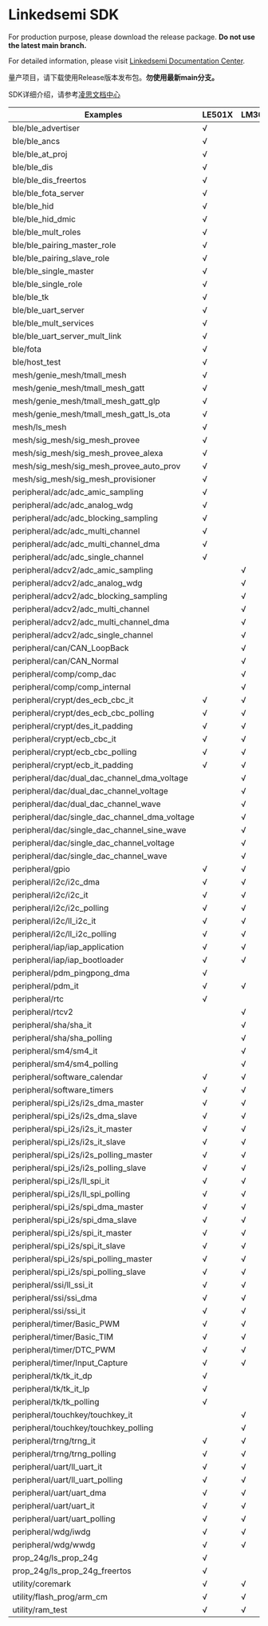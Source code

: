 # Linkedsemi SDK

For production purpose, please download the release package. **Do not use the latest main branch.**

For detailed information, please visit [Linkedsemi Documentation Center](http://ls-doc.rtfd.io/).

量产项目，请下载使用Release版本发布包。**勿使用最新main分支。**

SDK详细介绍，请参考[凌思文档中心](http://ls-doc.rtfd.io/)


| Examples                                                                  | LE501X | LM3050 |
| ------------------------------------------------------------------------- | ------ | ------ |
| ble/ble_advertiser                                                        |  √     |        |
| ble/ble_ancs                                                              |  √     |        |
| ble/ble_at_proj                                                           |  √     |        |
| ble/ble_dis                                                               |  √     |        |
| ble/ble_dis_freertos                                                      |  √     |        |
| ble/ble_fota_server                                                       |  √     |        |
| ble/ble_hid                                                               |  √     |        |
| ble/ble_hid_dmic                                                          |  √     |        |
| ble/ble_mult_roles                                                        |  √     |        |
| ble/ble_pairing_master_role                                               |  √     |        |
| ble/ble_pairing_slave_role                                                |  √     |        |
| ble/ble_single_master                                                     |  √     |        |
| ble/ble_single_role                                                       |  √     |        |
| ble/ble_tk                                                                |  √     |        |
| ble/ble_uart_server                                                       |  √     |        |
| ble/ble_mult_services                                                     |  √     |        |
| ble/ble_uart_server_mult_link                                             |  √     |        |
| ble/fota                                                                  |  √     |        |
| ble/host_test                                                             |  √     |        |
| mesh/genie_mesh/tmall_mesh                                                |  √     |        |
| mesh/genie_mesh/tmall_mesh_gatt                                           |  √     |        |
| mesh/genie_mesh/tmall_mesh_gatt_glp                                       |  √     |        |
| mesh/genie_mesh/tmall_mesh_gatt_ls_ota                                    |  √     |        |
| mesh/ls_mesh                                                              |  √     |        |
| mesh/sig_mesh/sig_mesh_provee                                             |  √     |        |
| mesh/sig_mesh/sig_mesh_provee_alexa                                       |  √     |        |
| mesh/sig_mesh/sig_mesh_provee_auto_prov                                   |  √     |        |
| mesh/sig_mesh/sig_mesh_provisioner                                        |  √     |        |
| peripheral/adc/adc_amic_sampling                                          |  √     |        |
| peripheral/adc/adc_analog_wdg                                             |  √     |        |
| peripheral/adc/adc_blocking_sampling                                      |  √     |        |
| peripheral/adc/adc_multi_channel                                          |  √     |        |
| peripheral/adc/adc_multi_channel_dma                                      |  √     |        |
| peripheral/adc/adc_single_channel                                         |  √     |        |
| peripheral/adcv2/adc_amic_sampling                                        |        |  √     |
| peripheral/adcv2/adc_analog_wdg                                           |        |  √     |
| peripheral/adcv2/adc_blocking_sampling                                    |        |  √     |
| peripheral/adcv2/adc_multi_channel                                        |        |  √     |
| peripheral/adcv2/adc_multi_channel_dma                                    |        |  √     |
| peripheral/adcv2/adc_single_channel                                       |        |  √     |
| peripheral/can/CAN_LoopBack                                               |        |  √     |
| peripheral/can/CAN_Normal                                                 |        |  √     |
| peripheral/comp/comp_dac                                                  |        |  √     |
| peripheral/comp/comp_internal                                             |        |  √     |
| peripheral/crypt/des_ecb_cbc_it                                           |  √     |  √     |
| peripheral/crypt/des_ecb_cbc_polling                                      |  √     |  √     |
| peripheral/crypt/des_it_padding                                           |  √     |  √     |
| peripheral/crypt/ecb_cbc_it                                               |  √     |  √     |
| peripheral/crypt/ecb_cbc_polling                                          |  √     |  √     |
| peripheral/crypt/ecb_it_padding                                           |  √     |  √     |
| peripheral/dac/dual_dac_channel_dma_voltage                               |        |  √     |
| peripheral/dac/dual_dac_channel_voltage                                   |        |  √     |
| peripheral/dac/dual_dac_channel_wave                                      |        |  √     |
| peripheral/dac/single_dac_channel_dma_voltage                             |        |  √     |
| peripheral/dac/single_dac_channel_sine_wave                               |        |  √     |
| peripheral/dac/single_dac_channel_voltage                                 |        |  √     |
| peripheral/dac/single_dac_channel_wave                                    |        |  √     |
| peripheral/gpio                                                           |  √     |  √     |
| peripheral/i2c/i2c_dma                                                    |  √     |  √     |
| peripheral/i2c/i2c_it                                                     |  √     |  √     |
| peripheral/i2c/i2c_polling                                                |  √     |  √     |
| peripheral/i2c/ll_i2c_it                                                  |  √     |  √     |
| peripheral/i2c/ll_i2c_polling                                             |  √     |  √     |
| peripheral/iap/iap_application                                            |  √     |  √     |
| peripheral/iap/iap_bootloader                                             |  √     |  √     |           
| peripheral/pdm_pingpong_dma                                               |  √     |        |           
| peripheral/pdm_it                                                         |  √     |  √     |
| peripheral/rtc                                                            |  √     |        |
| peripheral/rtcv2                                                          |        |  √     |
| peripheral/sha/sha_it                                                     |        |  √     |
| peripheral/sha/sha_polling                                                |        |  √     |
| peripheral/sm4/sm4_it                                                     |        |  √     |
| peripheral/sm4/sm4_polling                                                |        |  √     |
| peripheral/software_calendar                                              |  √     |  √     |
| peripheral/software_timers                                                |  √     |  √     |
| peripheral/spi_i2s/i2s_dma_master                                         |  √     |  √     |
| peripheral/spi_i2s/i2s_dma_slave                                          |  √     |  √     |
| peripheral/spi_i2s/i2s_it_master                                          |  √     |  √     |
| peripheral/spi_i2s/i2s_it_slave                                           |  √     |  √     |
| peripheral/spi_i2s/i2s_polling_master                                     |  √     |  √     |
| peripheral/spi_i2s/i2s_polling_slave                                      |  √     |  √     |
| peripheral/spi_i2s/ll_spi_it                                              |  √     |  √     |
| peripheral/spi_i2s/ll_spi_polling                                         |  √     |  √     |
| peripheral/spi_i2s/spi_dma_master                                         |  √     |  √     |
| peripheral/spi_i2s/spi_dma_slave                                          |  √     |  √     |
| peripheral/spi_i2s/spi_it_master                                          |  √     |  √     |
| peripheral/spi_i2s/spi_it_slave                                           |  √     |  √     |
| peripheral/spi_i2s/spi_polling_master                                     |  √     |  √     |
| peripheral/spi_i2s/spi_polling_slave                                      |  √     |  √     |
| peripheral/ssi/ll_ssi_it                                                  |  √     |  √     |
| peripheral/ssi/ssi_dma                                                    |  √     |  √     |
| peripheral/ssi/ssi_it                                                     |  √     |  √     |
| peripheral/timer/Basic_PWM                                                |  √     |  √     |
| peripheral/timer/Basic_TIM                                                |  √     |  √     |
| peripheral/timer/DTC_PWM                                                  |  √     |  √     |
| peripheral/timer/Input_Capture                                            |  √     |  √     |
| peripheral/tk/tk_it_dp                                                    |  √     |        |
| peripheral/tk/tk_it_lp                                                    |  √     |        |
| peripheral/tk/tk_polling                                                  |  √     |        |
| peripheral/touchkey/touchkey_it                                           |        |  √     |
| peripheral/touchkey/touchkey_polling                                      |        |  √     |
| peripheral/trng/trng_it                                                   |  √     |  √     |
| peripheral/trng/trng_polling                                              |  √     |  √     |
| peripheral/uart/ll_uart_it                                                |  √     |  √     |
| peripheral/uart/ll_uart_polling                                           |  √     |  √     |
| peripheral/uart/uart_dma                                                  |  √     |  √     |
| peripheral/uart/uart_it                                                   |  √     |  √     |
| peripheral/uart/uart_polling                                              |  √     |  √     |
| peripheral/wdg/iwdg                                                       |  √     |  √     |
| peripheral/wdg/wwdg                                                       |  √     |  √     |
| prop_24g/ls_prop_24g                                                      |  √     |        |
| prop_24g/ls_prop_24g_freertos                                             |  √     |        |
| utility/coremark                                                          |  √     |  √     |
| utility/flash_prog/arm_cm                                                 |  √     |  √     |
| utility/ram_test                                                          |  √     |  √     |
